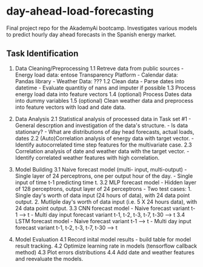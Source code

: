 # day-ahead-load-forecasting
Final project repo for the AkademyAi bootcamp. Investigates various models to predict hourly day ahead forecasts in the Spanish energy market.

## Task Identification

1. Data Cleaning/Preprocessing
	1.1 Retreve data from public sources
		- Energy load data: entose Transparency Platform
		- Calendar data: Pandas library
		- Weather Data: ???
	1.2 Clean data
		- Parse dates into datetime
		- Evaluate quantitiy of nans and imputer if possible
	1.3 Process energy load  data into feature vectors
	1.4 (optional) Process Dates data into dummy variables
	1.5 (optional) Clean weather data and preprocess into feature vectors with load and date data.

2. Data Analysis
	2.1 Statistical analysis of processed data in Task set #1
		- General descrption and investigation of the data's structure.
		- Is data stationary?
		- What are distributions of day head forecasts, actual loads, dates
	2.2 (Auto)Correlation analysis of energy data with target vector.
		- Identify autocorrelated time step features for the multivariate case.
	2.3  Correlation analysis of date and weather data with the target vector.
		- Identify correlated weather features with high correlation.

3. Model Building
	3.1 Naive forecast model (multi- input, multi-output)
		- Single layer of 24 perceptrons, one per output hour of the day.
		- Single input of time t-1 predicting time t.
	3.2 MLP forecast model
		- Hidden layer of 128 perceptrons, output layer of 24 perceptrons
		- Two test cases:
			1. Single day's worth of data input (24 hours of data), with 24 data point output.
			2. Mutliple day's worth of data input (i.e. 5 X 24 hours data), with 24 data point output.
	3.3 CNN forecast model
		- Naive forecast variant t-1 --> t
		- Multi day input forecast variant t-1, t-2, t-3, t-7, t-30 --> t
	3.4 LSTM forecast model
		- Naive forecast variant t-1 --> t
		- Multi day input forecast variant t-1, t-2, t-3, t-7, t-30 --> t

4. Model Evaluation
	4.1 Record inital model results - build table for model result tracking. 
	4.2 Optimize learning rate in models (tensorflow callback method)
	4.3 Plot errors distributions
	4.4 Add date and weather features and reevaluate the models. 
